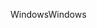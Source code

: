 <span data-ttu-id="a3a11-101">Windows</span><span class="sxs-lookup"><span data-stu-id="a3a11-101">Windows</span></span>